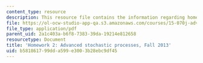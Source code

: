 ```yaml
---
content_type: resource
description: This resource file contains the information regarding homework 2.
file: https://ol-ocw-studio-app-qa.s3.amazonaws.com/courses/15-070j-advanced-stochastic-processes-fall-2013/b581861799dda599e3003b28ebc9df45_MIT15_070JF13_Homework2.pdf
file_type: application/pdf
parent_uid: 2a1c403a-b6f8-7383-39da-19214e812658
resourcetype: Document
title: 'Homework 2: Advanced stochastic processes, Fall 2013'
uid: b5818617-99dd-a599-e300-3b28ebc9df45
---
```

